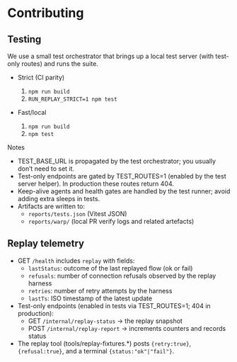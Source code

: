 # Contributing

## Testing

We use a small test orchestrator that brings up a local test server (with test-only routes) and runs the suite.

- Strict (CI parity)
  1. `npm run build`
  2. `RUN_REPLAY_STRICT=1 npm test`

- Fast/local
  1. `npm run build`
  2. `npm test`

Notes
- TEST_BASE_URL is propagated by the test orchestrator; you usually don’t need to set it.
- Test-only endpoints are gated by TEST_ROUTES=1 (enabled by the test server helper). In production these routes return 404.
- Keep-alive agents and health gates are handled by the test runner; avoid adding extra sleeps in tests.
- Artifacts are written to:
  - `reports/tests.json` (Vitest JSON)
  - `reports/warp/` (local PR verify logs and related artefacts)

## Replay telemetry

- GET `/health` includes `replay` with fields:
  - `lastStatus`: outcome of the last replayed flow (ok or fail)
  - `refusals`: number of connection refusals observed by the replay harness
  - `retries`: number of retry attempts by the harness
  - `lastTs`: ISO timestamp of the latest update
- Test-only endpoints (enabled in tests via TEST_ROUTES=1; 404 in production):
  - GET `/internal/replay-status` → the replay snapshot
  - POST `/internal/replay-report` → increments counters and records status
- The replay tool (tools/replay-fixtures.*) posts `{retry:true}`, `{refusal:true}`, and a terminal `{status:"ok"|"fail"}`.
